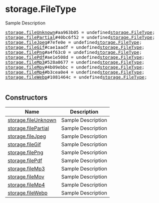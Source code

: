 # storage.FileType

Sample Description

<pre>
<a href="../constructor/storage.fileUnknown">storage.fileUnknown</a>#aa963b05 = undefined<a href="../type/storage.FileType.md">storage.FileType</a>;
<a href="../constructor/storage.filePartial">storage.filePartial</a>#40bc6f52 = undefined<a href="../type/storage.FileType.md">storage.FileType</a>;
<a href="../constructor/storage.fileJpeg">storage.fileJpeg</a>#7efe0e = undefined<a href="../type/storage.FileType.md">storage.FileType</a>;
<a href="../constructor/storage.fileGif">storage.fileGif</a>#cae1aadf = undefined<a href="../type/storage.FileType.md">storage.FileType</a>;
<a href="../constructor/storage.filePng">storage.filePng</a>#a4f63c0 = undefined<a href="../type/storage.FileType.md">storage.FileType</a>;
<a href="../constructor/storage.filePdf">storage.filePdf</a>#ae1e508d = undefined<a href="../type/storage.FileType.md">storage.FileType</a>;
<a href="../constructor/storage.fileMp3">storage.fileMp3</a>#528a0677 = undefined<a href="../type/storage.FileType.md">storage.FileType</a>;
<a href="../constructor/storage.fileMov">storage.fileMov</a>#4b09ebbc = undefined<a href="../type/storage.FileType.md">storage.FileType</a>;
<a href="../constructor/storage.fileMp4">storage.fileMp4</a>#b3cea0e4 = undefined<a href="../type/storage.FileType.md">storage.FileType</a>;
<a href="../constructor/storage.fileWebp">storage.fileWebp</a>#1081464c = undefined<a href="../type/storage.FileType.md">storage.FileType</a>;

</pre>

## Constructors

| Name | Description |
|------|-------------|
| [storage.fileUnknown](../constructor/storage.fileUnknown.md) | Sample Description |
| [storage.filePartial](../constructor/storage.filePartial.md) | Sample Description |
| [storage.fileJpeg](../constructor/storage.fileJpeg.md) | Sample Description |
| [storage.fileGif](../constructor/storage.fileGif.md) | Sample Description |
| [storage.filePng](../constructor/storage.filePng.md) | Sample Description |
| [storage.filePdf](../constructor/storage.filePdf.md) | Sample Description |
| [storage.fileMp3](../constructor/storage.fileMp3.md) | Sample Description |
| [storage.fileMov](../constructor/storage.fileMov.md) | Sample Description |
| [storage.fileMp4](../constructor/storage.fileMp4.md) | Sample Description |
| [storage.fileWebp](../constructor/storage.fileWebp.md) | Sample Description |

